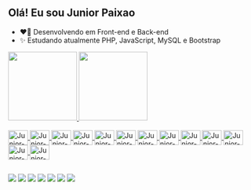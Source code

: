 ## Olá! Eu sou Junior Paixao

- ❤️‍🔥 Desenvolvendo em Front-end e Back-end
- ✨ Estudando atualmente PHP, JavaScript, MySQL e Bootstrap

<div>
    <a href="https://github.com/juniorti91">
    <img height="140em" src="https://github-readme-stats.vercel.app/api?username=juniorti91&show_icons=true&theme=dracula&include_all_commits=true&count_private=true"/>
    <img height="140em" src="https://github-readme-stats.vercel.app/api/top-langs/?username=juniorti91&layout=compact&langs_count=7&theme=dracula"/>
</div>

<div style="display: inline_block"><br>
    <img align="center" alt="Junior-Bootstrap" height="30" width="40" src="https://cdn.jsdelivr.net/gh/devicons/devicon/icons/bootstrap/bootstrap-plain-wordmark.svg">
    <img align="center" alt="Junior-Html" height="30" width="40" src="https://cdn.jsdelivr.net/gh/devicons/devicon/icons/html5/html5-original-wordmark.svg">
    <img align="center" alt="Junior-Css" height="30" width="40" src="https://cdn.jsdelivr.net/gh/devicons/devicon/icons/css3/css3-original-wordmark.svg">
    <img align="center" alt="Junior-Java" height="30" width="40" src="https://cdn.jsdelivr.net/gh/devicons/devicon/icons/java/java-original-wordmark.svg">
    <img align="center" alt="Junior-JavaScript" height="30" width="40" src="https://cdn.jsdelivr.net/gh/devicons/devicon/icons/javascript/javascript-original.svg">
    <img align="center" alt="Junior-C" height="30" width="40" src="https://cdn.jsdelivr.net/gh/devicons/devicon/icons/c/c-original.svg">
    <img align="center" alt="Junior-CSharp" height="30" width="40" src="https://cdn.jsdelivr.net/gh/devicons/devicon/icons/csharp/csharp-original.svg">
    <img align="center" alt="Junior-Php" height="30" width="40" src="https://cdn.jsdelivr.net/gh/devicons/devicon/icons/php/php-original.svg">
    <img align="center" alt="Junior-Laravel" height="30" width="40" src="https://cdn.jsdelivr.net/gh/devicons/devicon/icons/laravel/laravel-plain-wordmark.svg">
    <img align="center" alt="Junior-Composer" height="30" width="40" src="https://cdn.jsdelivr.net/gh/devicons/devicon/icons/composer/composer-original.svg">
    <img align="center" alt="Junior-Mysql" height="30" width="40" src="https://cdn.jsdelivr.net/gh/devicons/devicon/icons/mysql/mysql-original-wordmark.svg">
    <img align="center" alt="Junior-Postgre" height="30" width="40" src="https://cdn.jsdelivr.net/gh/devicons/devicon/icons/postgresql/postgresql-original-wordmark.svg">
    <img align="center" alt="Junior-Oracle" height="30" width="40" src="https://cdn.jsdelivr.net/gh/devicons/devicon/icons/oracle/oracle-original.svg">    
</div>

##

<div>
    <a href="https://www.instagram.com/juniorti91" target="_blank"><img src="https://img.shields.io/badge/Instagram-E4405F?style=for-the-badge&logo=instagram&logoColor=white" target="_blank"></a>
    <a href="Link do Youtube"><img src="https://img.shields.io/badge/YouTube-FF0000?style=for-the-badge&logo=youtube&logoColor=white" target="_blank"></a>
    <a href="mailto:juniortidesenvolvimento1@gmail.com"><img src="https://img.shields.io/badge/Gmail-D14836?style=for-the-badge&logo=gmail&logoColor=white" target="_blank"></a>
    <a href="Link do Linkedin"><img src="https://img.shields.io/badge/LinkedIn-0077B5?style=for-the-badge&logo=linkedin&logoColor=white" target="_blank"></a>
    <a href="Link do Facebook"><img src="https://img.shields.io/badge/Facebook-1877F2?style=for-the-badge&logo=facebook&logoColor=white" target="_blank"></a>
    <a href="Link do Discord"><img src="https://img.shields.io/badge/Discord-7289DA?style=for-the-badge&logo=discord&logoColor=white" target="_blank"></a>
    <a href="Link do Telegram"><img src="https://img.shields.io/badge/Telegram-2CA5E0?style=for-the-badge&logo=telegram&logoColor=white" target="_blank"></a>
</div>
